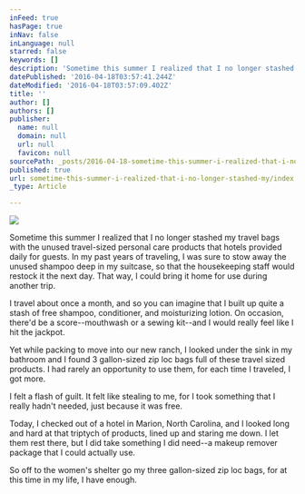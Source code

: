 ```yaml
---
inFeed: true
hasPage: true
inNav: false
inLanguage: null
starred: false
keywords: []
description: 'Sometime this summer I realized that I no longer stashed my travel bags with the unused travel-sized personal care products that hotels provided daily for guests. In my past years of traveling, I was sure to stow away the unused shampoo deep in my suitcase, so that the housekeeping staff would restock it the next day. That way, I could bring it home for use during another trip.'
datePublished: '2016-04-18T03:57:41.244Z'
dateModified: '2016-04-18T03:57:09.402Z'
title: ''
author: []
authors: []
publisher:
  name: null
  domain: null
  url: null
  favicon: null
sourcePath: _posts/2016-04-18-sometime-this-summer-i-realized-that-i-no-longer-stashed-my.md
published: true
url: sometime-this-summer-i-realized-that-i-no-longer-stashed-my/index.html
_type: Article

---
```

![](https://the-grid-user-content.s3-us-west-2.amazonaws.com/99289551-fb3d-41ab-a86f-9b0d3f83a485.jpg)

Sometime this summer I realized that I no longer stashed my travel bags with the unused travel-sized personal care products that hotels provided daily for guests. In my past years of traveling, I was sure to stow away the unused shampoo deep in my suitcase, so that the housekeeping staff would restock it the next day. That way, I could bring it home for use during another trip.

I travel about once a month, and so you can imagine that I built up quite a stash of free shampoo, conditioner, and moisturizing lotion. On occasion, there'd be a score--mouthwash or a sewing kit--and I would really feel like I hit the jackpot.

Yet while packing to move into our new ranch, I looked under the sink in my bathroom and I found 3 gallon-sized zip loc bags full of these travel sized products. I had rarely an opportunity to use them, for each time I traveled, I got more.

I felt a flash of guilt. It felt like stealing to me, for I took something that I really hadn't needed, just because it was free.

Today, I checked out of a hotel in Marion, North Carolina, and I looked long and hard at that triptych of products, lined up and staring me down. I let them rest there, but I did take something I did need--a makeup remover package that I could actually use.

So off to the women's shelter go my three gallon-sized zip loc bags, for at this time in my life, I have enough.